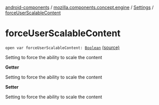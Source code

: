 [android-components](../../index.md) / [mozilla.components.concept.engine](../index.md) / [Settings](index.md) / [forceUserScalableContent](./force-user-scalable-content.md)

# forceUserScalableContent

`open var forceUserScalableContent: `[`Boolean`](https://kotlinlang.org/api/latest/jvm/stdlib/kotlin/-boolean/index.html) [(source)](https://github.com/mozilla-mobile/android-components/blob/master/components/concept/engine/src/main/java/mozilla/components/concept/engine/Settings.kt#L171)

Setting to force the ability to scale the content

**Getter**

Setting to force the ability to scale the content

**Setter**

Setting to force the ability to scale the content


